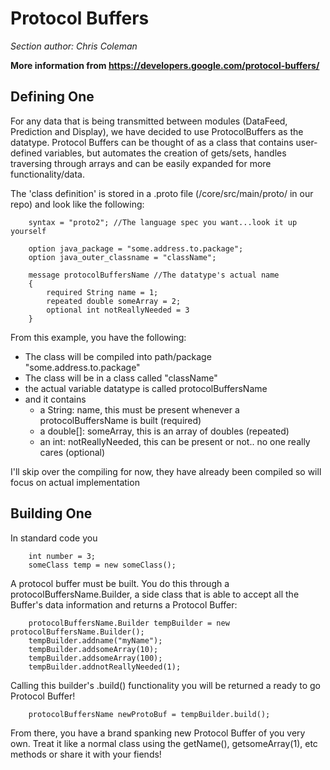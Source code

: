 # Protocol Buffers

_Section author: Chris Coleman_

**More information from https://developers.google.com/protocol-buffers/**


## Defining One

For any data that is being transmitted between modules (DataFeed, Prediction and Display), we have decided to use ProtocolBuffers as the datatype.
Protocol Buffers can be thought of as a class that contains user-defined variables, but automates the creation of gets/sets, handles traversing through arrays and can be easily expanded for more functionality/data.

The 'class definition' is stored in a .proto file (/core/src/main/proto/ in our repo) and look like the following:
```
	syntax = "proto2"; //The language spec you want...look it up yourself

	option java_package = "some.address.to.package";
	option java_outer_classname = "className";

	message protocolBuffersName //The datatype's actual name
	{
 		required String name = 1;
		repeated double someArray = 2;
		optional int notReallyNeeded = 3
	}
```
From this example, you have the following:
- The class will be compiled into path/package "some.address.to.package"
- The class will be in a class called "className"
- the actual variable datatype is called protocolBuffersName
- and it contains
	- a String: name, this must be present whenever a protocolBuffersName is built (required)
	- a double[]: someArray, this is an array of doubles (repeated)
	- an int: notReallyNeeded, this can be present or not.. no one really cares (optional)



I'll skip over the compiling for now, they have already been compiled so will focus on actual implementation


## Building One

In standard code you
```
	int number = 3;
	someClass temp = new someClass();
```
A protocol buffer must be built. You do this through a protocolBuffersName.Builder, a side class that is able to accept all the Buffer's data information and returns a Protocol Buffer:
```
	protocolBuffersName.Builder tempBuilder = new protocolBuffersName.Builder();
	tempBuilder.addname("myName");
	tempBuilder.addsomeArray(10);
	tempBuilder.addsomeArray(100);
	tempBuilder.addnotReallyNeeded(1);
```
Calling this builder's .build() functionality you will be returned a ready to go Protocol Buffer!
```
	protocolBuffersName newProtoBuf = tempBuilder.build();
```

From there, you have a brand spanking new Protocol Buffer of you very own. Treat it like a normal class using the getName(), getsomeArray(1), etc methods or share it with your fiends!
